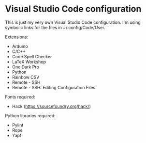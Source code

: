 # Visual Studio Code configuration

This is just my very own Visual Studio Code configuration. I'm using symbolic links for the files 
in ~/.config/Code/User.

Extensions:
- Arduino
- C/C++
- Code Spell Checker
- LaTeX Workshop
- One Dark Pro
- Python
- Rainbow CSV
- Remote - SSH
- Remote - SSH: Editing Configuration Files

Fonts required:
- Hack (https://sourcefoundry.org/hack/)

Python libraries required:
- Pylint
- Rope
- Yapf
